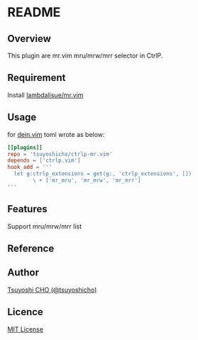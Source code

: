 # README
<!-- image or gif -->


## Overview

This plugin are mr.vim mru/mrw/mrr selector in CtrlP.

## Requirement

Install [lambdalisue/mr.vim](https://github.com/lambdalisue/mr.vim)

## Usage

for [dein.vim](https://github.com/Shougo/dein.vim) toml wrote as below:

```toml
[[plugins]]
repo = 'tsuyoshicho/ctrlp-mr.vim'
depends = ['ctrlp.vim']
hook_add = '''
  let g:ctrlp_extensions = get(g:, 'ctrlp_extensions', [])
        \ + ['mr_mru', 'mr_mrw', 'mr_mrr']
'''
```

## Features

Support mru/mrw/mrr list

## Reference

## Author

[Tsuyoshi CHO (@tsuyoshicho)](https://github.com/tsuyoshicho)

## Licence

[MIT License](LICENSE)

<!-- template from https://qiita.com/Kotabrog/items/fb328b72ac94137897af -->
